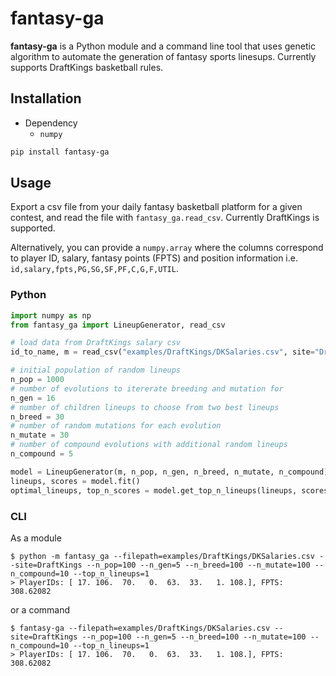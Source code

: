 # fantasy-ga
**fantasy-ga** is a Python module and a command line tool that uses genetic algorithm to automate the generation of fantasy sports linesups. Currently supports DraftKings basketball rules.
## Installation
 - Dependency
    - `numpy`
```bash
pip install fantasy-ga
```

## Usage

Export a csv file from your daily fantasy basketball platform for a given contest, and read the file with `fantasy_ga.read_csv`. Currently DraftKings is supported.

Alternatively, you can provide a `numpy.array` where the columns correspond to player ID, salary, fantasy points (FPTS) and position information i.e. `id,salary,fpts,PG,SG,SF,PF,C,G,F,UTIL`.

### Python
```python
import numpy as np
from fantasy_ga import LineupGenerator, read_csv

# load data from DraftKings salary csv
id_to_name, m = read_csv("examples/DraftKings/DKSalaries.csv", site="DraftKings")

# initial population of random lineups
n_pop = 1000
# number of evolutions to itererate breeding and mutation for
n_gen = 16
# number of children lineups to choose from two best lineups
n_breed = 30
# number of random mutations for each evolution
n_mutate = 30
# number of compound evolutions with additional random lineups
n_compound = 5

model = LineupGenerator(m, n_pop, n_gen, n_breed, n_mutate, n_compound)
lineups, scores = model.fit()
optimal_lineups, top_n_scores = model.get_top_n_lineups(lineups, scores, 1)
```

### CLI

As a module
```
$ python -m fantasy_ga --filepath=examples/DraftKings/DKSalaries.csv --site=DraftKings --n_pop=100 --n_gen=5 --n_breed=100 --n_mutate=100 --n_compound=10 --top_n_lineups=1
> PlayerIDs: [ 17. 106.  70.   0.  63.  33.   1. 108.], FPTS: 308.62082
```
or a command
```
$ fantasy-ga --filepath=examples/DraftKings/DKSalaries.csv --site=DraftKings --n_pop=100 --n_gen=5 --n_breed=100 --n_mutate=100 --n_compound=10 --top_n_lineups=1
> PlayerIDs: [ 17. 106.  70.   0.  63.  33.   1. 108.], FPTS: 308.62082
```